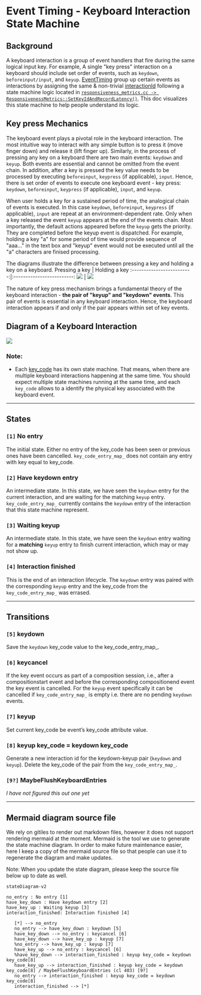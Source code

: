 # Event Timing - Keyboard Interaction State Machine

## Background
A keyboard interaction is a group of event handlers that fire during the same logical input key. For example, A single "key press" interaction on a keyboard should include set order of events, such as `keydown`, `beforeinput/input`, and `keyup`. [EventTiming](https://w3c.github.io/event-timing/) group up certain events as interactions by assigning the same & non-trivial [interactionId](https://www.w3.org/TR/2022/WD-event-timing-20220524/#dom-performanceeventtiming-interactionid) following a state machine logic located in [`responsiveness_metrics.cc -> ResponsivenessMetrics::SetKeyIdAndRecordLatency()`](https://chromium.googlesource.com/chromium/src/+/main/third_party/blink/renderer/core/timing/responsiveness_metrics.cc#327). This doc visualizes this state machine to help people understand its logic.

## Key press Mechanics

The keyboard event plays a pivotal role in the keyboard interaction. The most intuitive way to interact with any simple button is to press it (move finger down) and release it (lift finger up). Similarly, in the process of pressing any key on a keyboard there are two main events:  `keydown` and `keyup`. Both events are essential and cannot be omitted from the event chain. In addition, after a key is pressed the key value needs to be processed by executing `beforeinput`, `keypress` (if applicable), `input`. Hence, there is set order of events to execute one keyboard event - key press: `keydown`, `beforeinput`, `keypress` (if applicable), `input`, and `keyup`.

When user holds a key for a sustained period of time, the analogical chain of events is executed. In this case `keydown`, `beforeinput`, `keypress` (if applicable), `input` are repeat at an environment-dependent rate. Only when a key released the event `keyup` appears at the end of the events chain. Most importantly, the default actions appeared before the `keyup` gets the priority. They are completed before the keyup event is dispatched. For example, holding a key "a" for some period of time would provide sequence of "aaa..." in the text box and "keyup" event would not be executed until all the "a" characters are finised processing.

The diagrams illustrate the difference between pressing a key and holding a key on a keyboard.
Pressing a key           |  Holding a key
:-------------------------:|:-------------------------:
[![](https://mermaid.ink/img/pako:eNqNUktPwzAM_iuRj6ib1sfWJQcOaBeEgAM31mnKWo9VtGmVpoUy7b-Tvra2Q8Apjr-HHTtH8JMAgUGmuMJVyN8kjyeF5QlPiGSLQsmSMPKUkCb0xIEXuH3HMkg-hEYe2qgFdrhPJIYizRUjd5dLC7fAfXX0vFKJWVZ71dEFyNOmhD5HbAwahLS3qmFCyPpmQyaTW9L1XifPD6mQUf86ImHWuZAqW2sGtL5jo_G58DEiP1PHk9AS_8Al9xVKUvAoRyLRx7DQBX9x6LSr50eSp4HeT5_e9x9KBoo_BJfhr7tQb5rvIgw2g9Ya6F-Frkvk6XnQEiPk2fjher9XLfUte1uveHrLYECMMuZhoD_vsWJ6oA4YowdMhwHueR4pDzxx0lSeq-SlFD4wJXM0oOm5_e7A9jzKdDbl4jVJ4o6kr8CO8AmMWlOXzhyTzuaWQ92laUAJzFpMHUpN23Udas-WlnUy4KvWz6bUpu7CmlPLNucL116evgFfXSsx?type=png)](https://mermaid.live/edit#pako:eNqNUktPwzAM_iuRj6ib1sfWJQcOaBeEgAM31mnKWo9VtGmVpoUy7b-Tvra2Q8Apjr-HHTtH8JMAgUGmuMJVyN8kjyeF5QlPiGSLQsmSMPKUkCb0xIEXuH3HMkg-hEYe2qgFdrhPJIYizRUjd5dLC7fAfXX0vFKJWVZ71dEFyNOmhD5HbAwahLS3qmFCyPpmQyaTW9L1XifPD6mQUf86ImHWuZAqW2sGtL5jo_G58DEiP1PHk9AS_8Al9xVKUvAoRyLRx7DQBX9x6LSr50eSp4HeT5_e9x9KBoo_BJfhr7tQb5rvIgw2g9Ya6F-Frkvk6XnQEiPk2fjher9XLfUte1uveHrLYECMMuZhoD_vsWJ6oA4YowdMhwHueR4pDzxx0lSeq-SlFD4wJXM0oOm5_e7A9jzKdDbl4jVJ4o6kr8CO8AmMWlOXzhyTzuaWQ92laUAJzFpMHUpN23Udas-WlnUy4KvWz6bUpu7CmlPLNucL116evgFfXSsx)  |  [![](https://mermaid.ink/img/pako:eNqFU01v2zAM_SuEjkMSWF7zYQHroegORbHtsNvioGBspjEqS4Yse8uC_PfRX42Tot3JFN_jI59EH0ViUxJKlB493Wf47DCf1mFsYmPsExnvDqDgu4U2jM0ea3p6oUNqfxsGHvuoB7a0s44yU1Rewd35MOA98jDOsVjhqCxbsTY6A1XR9eDvFZvSDoHh1EwMAOtPG5hOb2EYvk2-OmmQKwdrFtladOnXmjkzRwWhhy_gXUUbYB5kJexJp9AbZb0LiXE31uN0giYh_Q71-p64JNmjw8STgxp1ReAooaxuPb2rMNTe__gGVZHy443pY_3LkouK_xScX2Y9hLwGuNWUbi5G66APGo1Ge9ujMfYRXhU8AGoNKe2w0h6Gy2iuPKOSV8Am7RK8vpcjTViODXbL9MbaFWVYpobHmyQmIieXY5byH3JsmLHwe8opForDfp5YxObEVKy8_XkwiVDN7kxE573_p4TaoS45W6D5ZW0-kPgo1FH8EUreBLNlFEXL8EZKGchwIg5CTeV8Fq0WgZThMlqEjJwm4m8rEMyixXwpw2D1memL-So8_QNS8U92?type=png)](https://mermaid.live/edit#pako:eNqFU01v2zAM_SuEjkMSWF7zYQHroegORbHtsNvioGBspjEqS4Yse8uC_PfRX42Tot3JFN_jI59EH0ViUxJKlB493Wf47DCf1mFsYmPsExnvDqDgu4U2jM0ea3p6oUNqfxsGHvuoB7a0s44yU1Rewd35MOA98jDOsVjhqCxbsTY6A1XR9eDvFZvSDoHh1EwMAOtPG5hOb2EYvk2-OmmQKwdrFtladOnXmjkzRwWhhy_gXUUbYB5kJexJp9AbZb0LiXE31uN0giYh_Q71-p64JNmjw8STgxp1ReAooaxuPb2rMNTe__gGVZHy443pY_3LkouK_xScX2Y9hLwGuNWUbi5G66APGo1Ge9ujMfYRXhU8AGoNKe2w0h6Gy2iuPKOSV8Am7RK8vpcjTViODXbL9MbaFWVYpobHmyQmIieXY5byH3JsmLHwe8opForDfp5YxObEVKy8_XkwiVDN7kxE573_p4TaoS45W6D5ZW0-kPgo1FH8EUreBLNlFEXL8EZKGchwIg5CTeV8Fq0WgZThMlqEjJwm4m8rEMyixXwpw2D1memL-So8_QNS8U92)



The nature of key press mechanism brings a fundamental theory of the keyboard interaction - **the pair of "keyup" and "keydown" events**. This pair of events is essential in any keyboard interaction. Hence, the keyboard interaction appears if and only if the pair appears within set of key events.

## Diagram of a Keyboard Interaction
[![](https://mermaid.ink/img/pako:eNqlk11PgzAUhv_KSZMlarY5oHwm6o0ajdEbL0wEQjroRiO0C5QpLvvvlm3sw2G82F3f9zycvqctCxSLhCIPlZJIesvItCD5YK4HPOBcRJTLogYPXgSsl74WBjwlcxp90DpKxCdX1QelQemV3HD6PlfNFPVGmGR82oBK-4YCGJe0ILFkgkcTxlmZ0sSDx50LrQs-DptMAOBfhDAYXEMbb2VuszaV3_naaL4ZruDD-n6vNRwTHtMMfOsv_HCwzUD2mu51R-kg92v_hugdp-g6ve0mDdlcLVxtx28t3-ne_4R-cAnPpB7T-6wq0ydajwUpkjs1DKMlnMUZ4JFxDr57Ex7f1qljdH7fNFYPBfVRToucsEQ98UWDB0imNKcB8tQyoRNSZTJAAV8qlFRSvNY8Rp4sKtpH1SzZ_RTIm5CsVO6M8Hch8hZSEnkL9IU8zcVDzcAjzTWx5di63ke1cnVzaNuWrmzLHuk2dpZ99L1qoA01C7vYNCzDdR2sGcsfAVg0oQ?type=png)](https://mermaid.live/edit#pako:eNqlk11PgzAUhv_KSZMlarY5oHwm6o0ajdEbL0wEQjroRiO0C5QpLvvvlm3sw2G82F3f9zycvqctCxSLhCIPlZJIesvItCD5YK4HPOBcRJTLogYPXgSsl74WBjwlcxp90DpKxCdX1QelQemV3HD6PlfNFPVGmGR82oBK-4YCGJe0ILFkgkcTxlmZ0sSDx50LrQs-DptMAOBfhDAYXEMbb2VuszaV3_naaL4ZruDD-n6vNRwTHtMMfOsv_HCwzUD2mu51R-kg92v_hugdp-g6ve0mDdlcLVxtx28t3-ne_4R-cAnPpB7T-6wq0ydajwUpkjs1DKMlnMUZ4JFxDr57Ex7f1qljdH7fNFYPBfVRToucsEQ98UWDB0imNKcB8tQyoRNSZTJAAV8qlFRSvNY8Rp4sKtpH1SzZ_RTIm5CsVO6M8Hch8hZSEnkL9IU8zcVDzcAjzTWx5di63ke1cnVzaNuWrmzLHuk2dpZ99L1qoA01C7vYNCzDdR2sGcsfAVg0oQ)

### Note:
* Each [key_code](https://w3c.github.io/uievents/#keys-codevalues) has its own state machine. That means, when there are multiple keyboard interactions happening at the same time. You should expect multiple state machines running at the same time, and each `key_code` allows to a identify the physical key associated with the keyboard event.
***


## States

### `[1]` No entry
The initial state. Either no entry of the key_code has been seen or previous ones have been cancelled.
`key_code_entry_map_` does not contain any entry with key equal to key_code.

### `[2]` Have keydown entry
An intermediate state. In this state, we have seen the `keydown` entry for the current interaction, and are waiting for the matching `keyup` entry.
`key_code_entry_map_` currently contains the `keydown` entry of the interaction that this state machine represent.

### `[3]` Waiting keyup
An intermediate state. In this state, we have seen the `keydown` entry waiting for a **matching** `keyup` entry to finish current interaction, which may or may not show up.

### `[4]` Interaction finished
This is the end of an interaction lifecycle. The `keydown` entry was paired with the corresponding `keyup` entry and the key_code from the `key_code_entry_map_` was errased.


- - - -

## Transitions

### `[5]` keydown

Save the `keydown` key_code value to the key_code_entry_map_.

### `[6]` keycancel
If the key event occurs as part of a composition session, i.e., after a compositionstart event and before the corresponding compositionend event the key event is cancelled. For the `keyup` event specifically it can be cancelled if `key_code_entry_map_` is empty i.e. there are no pending `keydown` events.

### `[7]` keyup

Set current key_code be event’s key_code attribute value.

### `[8]` keyup key_code = keydown key_code

Generate a new interaction id for the keydown-keyup pair (`keydown` and `keyup`). Delete the key_code of the pair from the `key_code_entry_map_`.

### `[9?]` MaybeFlushKeyboardEntries

_I have not figured this out one yet_

- - - -

## Mermaid diagram source file

We rely on gitiles to render out markdown files, however it does not support
rendering mermaid at the moment. Mermaid is the tool we use to generate the
state machine diagram. In order to make future maintenance easier, here I keep a
copy of the mermaid source file so that people can use it to regenerate the
diagram and make updates.

Note: When you update the state diagram, please keep the source file below up to
date as well.

```
stateDiagram-v2

no_entry : No entry [1]
have_key_down : Have keydown entry [2]
have_key_up : Waiting keyup [3]
interaction_finished: Interaction finished [4]

   [*] --> no_entry
   no_entry --> have_key_down : keydown [5]
   have_key_down --> no_entry : keycancel [6]
   have_key_down --> have_key_up : keyup [7]
   %no_entry --> have_key_up : keyup [7]
   have_key_up --> no_entry : keycancel [6]
   %have_key_down --> interaction_finished : keyup key_code = keydown key_code[8]
   have_key_up --> interaction_finished : keyup key_code = keydown key_code[8] / MaybeFlushKeyboardEntries (cl 403) [9?]
   no_entry --> interaction_finished : keyup key_code = keydown key_code[8]
   interaction_finished --> [*]

```
